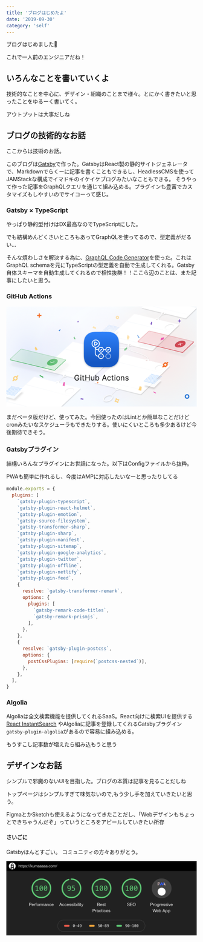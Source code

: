 ```yaml
---
title: 'ブログはじめたよ'
date: '2019-09-30'
category: 'self'
---
```



ブログはじめました🎉

これで一人前のエンジニアだね！

## いろんなことを書いていくよ
技術的なことを中心に、デザイン・組織のことまで様々。とにかく書きたいと思ったことをゆるーく書いてく。

アウトプットは大事だしね

## ブログの技術的なお話
ここからは技術のお話。

このブログは[Gatsby](https://www.gatsbyjs.org/)で作った。GatsbyはReact製の静的サイトジェネレータで、Markdownでらくーに記事を書くこともできるし、HeadlessCMSを使ってJAMStackな構成でイマドキのイケイケブログみたいなこともできる。 そうやって作った記事をGraphQLクエリを通じて組み込める。プラグインも豊富でカスタマイズもしやすいのでサイコーって感じ。

### Gatsby × TypeScript
やっぱり静的型付けはDX最高なのでTypeScriptにした。

でも結構めんどくさいところもあってGraphQLを使ってるので、型定義がだるい...

そんな煩わしさを解決する為に、[GraphQL Code Generator](https://graphql-code-generator.com/)を使った。これはGraphQL schemaを元にTypeScriptの型定義を自動で生成してくれる。Gatsby自体スキーマを自動生成してくれるので相性抜群！！ここら辺のことは、また記事にしたいと思う。

### GitHub Actions
![GitHub Actions](blog-start-github-actions.png)

まだベータ版だけど、使ってみた。今回使ったのはLintとか簡単なことだけどcronみたいなスケジューラもできたりする。使いにくいところも多少あるけど今後期待できそう。


### Gatsbyプラグイン
結構いろんなプラグインにお世話になった。以下はConfigファイルから抜粋。

PWAも簡単に作れるし、今度はAMPに対応したいなーと思ったりしてる
```javascript:title=gatsby-config.js
module.exports = {
  plugins: [
    `gatsby-plugin-typescript`,
    `gatsby-plugin-react-helmet`,
    `gatsby-plugin-emotion`,
    `gatsby-source-filesystem`,
    `gatsby-transformer-sharp`,
    `gatsby-plugin-sharp`,
    `gatsby-plugin-manifest`,
    `gatsby-plugin-sitemap`,
    `gatsby-plugin-google-analytics`,
    `gatsby-plugin-twitter`,
    `gatsby-plugin-offline`,
    `gatsby-plugin-netlify`,
    `gatsby-plugin-feed`,
    {
      resolve: `gatsby-transformer-remark`,
      options: {
        plugins: [
          `gatsby-remark-code-titles`,
          `gatsby-remark-prismjs`,
        ],
      },
    },
    {
      resolve: `gatsby-plugin-postcss`,
      options: {
        postCssPlugins: [require(`postcss-nested`)],
      },
    },
  ],
}

```


### Algolia
Algoliaは全文検索機能を提供してくれるSaaS。React向けに検索UIを提供する[React InstantSearch](https://www.algolia.com/doc/guides/building-search-ui/what-is-instantsearch/react/) やAlgoliaに記事を登録してくれるGatsbyプラグイン`gatsby-plugin-algolia`があるので容易に組み込める。

もうすこし記事数が増えたら組み込もうと思う

## デザインなお話
シンプルで邪魔のないUIを目指した。ブログの本質は記事を見ることだしね

トップページはシンプルすぎて味気ないので,もう少し手を加えていきたいと思う。

FigmaとかSketchも使えるようになってきたことだし、「Webデザインもちょっとできちゃうんだぞ」っていうところをアピールしていきたい所存


#### さいごに
Gatsbyほんとすごい。
コミュニティの方々ありがとう。

![Audits](blog-start-audits.png)
